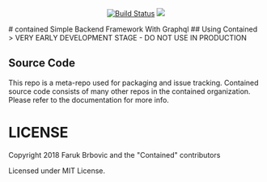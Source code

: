 <p align="center">
 <a href="https://travis-ci.org/contained/contained"><img src="https://travis-ci.org/contained/contained.svg?branch=master" alt="Build Status"></a>
<a href="https://codecov.io/gh/contained/contained">
  <img src="https://codecov.io/gh/contained/contained/branch/master/graph/badge.svg" />
</a>
</p>
# contained
Simple Backend Framework With Graphql
## Using Contained
> VERY EARLY DEVELOPMENT STAGE - DO NOT USE IN PRODUCTION

## Source Code
This repo is a meta-repo used for packaging and issue tracking. Contained source code consists of many other repos in the contained organization. Please refer to the documentation for more info.

# LICENSE

Copyright 2018 Faruk Brbovic and the "Contained" contributors

Licensed under MIT License. 
